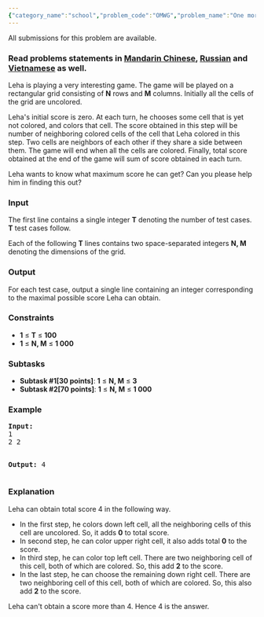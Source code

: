 ```yaml
---
{"category_name":"school","problem_code":"OMWG","problem_name":"One more weird game","languages_supported":{"0":"ADA","1":"ASM","2":"BASH","3":"BF","4":"C","5":"C99 strict","6":"CAML","7":"CLOJ","8":"CLPS","9":"CPP 4.3.2","10":"CPP 4.9.2","11":"CPP14","12":"CS2","13":"D","14":"ERL","15":"FORT","16":"FS","17":"GO","18":"HASK","19":"ICK","20":"ICON","21":"JAVA","22":"JS","23":"LISP clisp","24":"LISP sbcl","25":"LUA","26":"NEM","27":"NICE","28":"NODEJS","29":"PAS fpc","30":"PAS gpc","31":"PERL","32":"PERL6","33":"PHP","34":"PIKE","35":"PRLG","36":"PYPY","37":"PYTH","38":"PYTH 3.4","39":"RUBY","40":"SCALA","41":"SCM chicken","42":"SCM guile","43":"SCM qobi","44":"ST","45":"TCL","46":"TEXT","47":"WSPC"},"max_timelimit":1,"source_sizelimit":50000,"problem_author":"pavel1996","problem_tester":"karanaggarwal","date_added":"11-06-2016","tags":{"0":"basic","1":"ltime37","2":"pavel1996","3":"simple","4":"trial"},"editorial_url":"http://discuss.codechef.com/problems/OMWG","time":{"view_start_date":1466874000,"submit_start_date":1466874000,"visible_start_date":1466874000,"end_date":1735669800},"layout":"problem"}
---
```

<span class="solution-visible-txt">All submissions for this problem are available.</span><h3> Read problems statements in <a target="_blank" href="http://www.codechef.com/download/translated/LTIME37/mandarin/OMWG.pdf">Mandarin Chinese</a>, <a target="_blank" href="http://www.codechef.com/download/translated/LTIME37/russian/OMWG.pdf">Russian</a> and <a target="_blank" href="http://www.codechef.com/download/translated/LTIME37/vietnamese/OMWG.pdf">Vietnamese</a> as well.</h3>
<p>Leha is playing a very interesting game. The game will be played on a rectangular grid consisting of <b>N</b> rows and <b>M</b> columns. Initially all the cells of the grid are uncolored. </p>
<p>Leha's initial score is zero. At each turn, he chooses some cell that is yet not colored, and colors that cell. The score obtained in this step will be number of neighboring colored cells of the cell that Leha colored in this step. Two cells are neighbors of each other if they share a side between them. The game will end when all the cells are colored. Finally, total score obtained at the end of the game will sum of score obtained in each turn.</p>
<p>Leha wants to know what maximum score he can get? Can you please help him in finding this out?</p>
<h3>Input</h3>
<p>The first line contains a single integer <b>T</b> denoting the number of test cases. <b>T</b> test cases follow.</p>
<p>Each of the following <b>T</b> lines contains two space-separated integers <b>N, M</b> denoting the dimensions of the grid.</p>
<h3>Output</h3>
<p>For each test case, output a single line containing an integer corresponding to the maximal possible score Leha can obtain.</p>
<h3>Constraints</h3>
<ul>
<li><b>1</b> ≤ <b>T</b> ≤ <b>100</b></li>
<li><b>1</b> ≤ <b>N, M</b> ≤ <b>1 000</b></li>
</ul>
<h3>Subtasks</h3>
<ul>
<li><b>Subtask #1[30 points]</b>: <b>1</b> ≤ <b>N, M</b> ≤ <b>3</b></li>
<li><b>Subtask #2[70 points]</b>: <b>1</b> ≤ <b>N, M</b> ≤ <b>1 000</b></li>
</ul>
<h3>Example</h3>
<pre><b>Input:</b>
1
2 2

<b>Output:</b>
4
</pre><h3>Explanation</h3>
<p>Leha can obtain total score 4 in the following way.</p>
<ul>
<li>In the first step, he colors down left cell, all the neighboring cells of this cell are uncolored. So, it adds <b>0</b> to total score.</li>
<li>In second step, he can color upper right cell, it also adds total <b>0</b> to the score.</li>
<li>In third step, he can color top left cell. There are two neighboring cell of this cell, both of which are colored. So, this add <b>2</b> to the score.</li>
<li>In the last step, he can choose the remaining down right cell. There are two neighboring cell of this cell, both of which are colored. So, this also add <b>2</b> to the score.</li>
</ul>

<p>
Leha can't obtain a score more than 4. Hence 4 is the answer.
</p>
